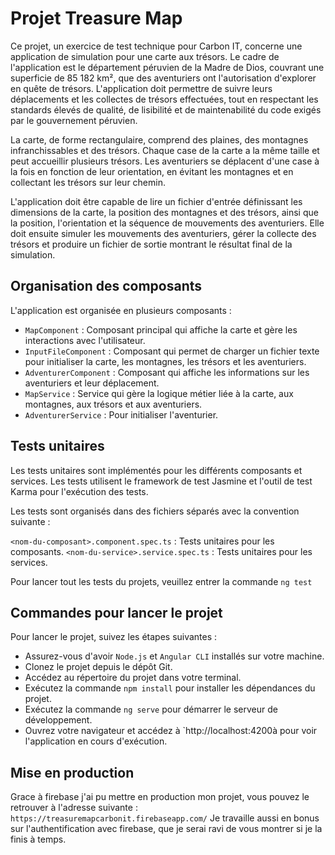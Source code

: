 # Projet Treasure Map

Ce projet, un exercice de test technique pour Carbon IT, concerne une application de simulation pour une carte aux trésors. Le cadre de l'application est le département péruvien de la Madre de Dios, couvrant une superficie de 85 182 km², que des aventuriers ont l'autorisation d'explorer en quête de trésors. L'application doit permettre de suivre leurs déplacements et les collectes de trésors effectuées, tout en respectant les standards élevés de qualité, de lisibilité et de maintenabilité du code exigés par le gouvernement péruvien.

La carte, de forme rectangulaire, comprend des plaines, des montagnes infranchissables et des trésors. Chaque case de la carte a la même taille et peut accueillir plusieurs trésors. Les aventuriers se déplacent d'une case à la fois en fonction de leur orientation, en évitant les montagnes et en collectant les trésors sur leur chemin.

L'application doit être capable de lire un fichier d'entrée définissant les dimensions de la carte, la position des montagnes et des trésors, ainsi que la position, l'orientation et la séquence de mouvements des aventuriers. Elle doit ensuite simuler les mouvements des aventuriers, gérer la collecte des trésors et produire un fichier de sortie montrant le résultat final de la simulation.

## Organisation des composants

L'application est organisée en plusieurs composants :

-   `MapComponent` : Composant principal qui affiche la carte et gère les interactions avec l'utilisateur.
-   `InputFileComponent` : Composant qui permet de charger un fichier texte pour initialiser la carte, les montagnes, les trésors et les aventuriers.
-   `AdventurerComponent` : Composant qui affiche les informations sur les aventuriers et leur déplacement.
-   `MapService` : Service qui gère la logique métier liée à la carte, aux montagnes, aux trésors et aux aventuriers.
-   `AdventurerService` : Pour initialiser l'aventurier.

## Tests unitaires

Les tests unitaires sont implémentés pour les différents composants et services. Les tests utilisent le framework de test Jasmine et l'outil de test Karma pour l'exécution des tests.

Les tests sont organisés dans des fichiers séparés avec la convention suivante :

`<nom-du-composant>.component.spec.ts` : Tests unitaires pour les composants.
`<nom-du-service>.service.spec.ts` : Tests unitaires pour les services.

Pour lancer tout les tests du projets, veuillez entrer la commande `ng test`

## Commandes pour lancer le projet

Pour lancer le projet, suivez les étapes suivantes :

-   Assurez-vous d'avoir `Node.js` et `Angular CLI` installés sur votre machine.
-   Clonez le projet depuis le dépôt Git.
-   Accédez au répertoire du projet dans votre terminal.
-   Exécutez la commande `npm install` pour installer les dépendances du projet.
-   Exécutez la commande `ng serve` pour démarrer le serveur de développement.
-   Ouvrez votre navigateur et accédez à `http://localhost:4200à pour voir l'application en cours d'exécution.

## Mise en production

Grace à firebase j'ai pu mettre en production mon projet, vous pouvez le retrouver à l'adresse suivante : `https://treasuremapcarbonit.firebaseapp.com/`
Je travaille aussi en bonus sur l'authentification avec firebase, que je serai ravi de vous montrer si je la finis à temps. 
